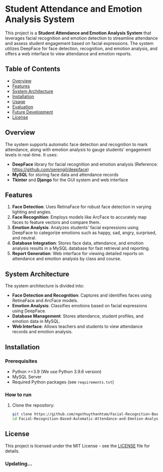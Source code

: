 # Student Attendance and Emotion Analysis System

This project is a **Student Attendance and Emotion Analysis System** that leverages facial recognition and emotion detection to streamline attendance and assess student engagement based on facial expressions. The system utilizes DeepFace for face detection, recognition, and emotion analysis, and offers a web interface to view attendance and emotion reports.

## Table of Contents

- [Overview](#overview)
- [Features](#features)
- [System Architecture](#system-architecture)
- [Installation](#installation)
- [Usage](#usage)
- [Evaluation](#evaluation)
- [Future Development](#future-development)
- [License](#license)

## Overview

The system supports automatic face detection and recognition to mark attendance, along with emotion analysis to gauge students' engagement levels in real-time. It uses:

- **DeepFace** library for facial recognition and emotion analysis (Reference: https://github.com/serengil/deepface)
- **MySQL** for storing face data and attendance records
- **Tkinter** and **Django** for the GUI system and web interface

## Features

1. **Face Detection**: Uses RetinaFace for robust face detection in varying lighting and angles.
2. **Face Recognition**: Employs models like ArcFace to accurately map faces to feature vectors and compare them.
3. **Emotion Analysis**: Analyzes students' facial expressions using DeepFace to categorize emotions such as happy, sad, angry, surprised, and neutral.
4. **Database Integration**: Stores face data, attendance, and emotion analysis results in a MySQL database for fast retrieval and reporting.
5. **Report Generation**: Web interface for viewing detailed reports on attendance and emotion analysis by class and course.

## System Architecture

The system architecture is divided into:

- **Face Detection and Recognition**: Captures and identifies faces using RetinaFace and ArcFace models.
- **Emotion Analysis**: Classifies emotions based on facial expressions using DeepFace.
- **Database Management**: Stores attendance, student profiles, and emotion data in MySQL.
- **Web Interface**: Allows teachers and students to view attendance records and emotion analysis.

## Installation

### Prerequisites

- Python >=3.9 (We use Python 3.9.6 version)
- MySQL Server
- Required Python packages (see `requirements.txt`)

### How to run

1. Clone the repository:
   ```bash
   git clone https://github.com/ngothuythanhtam/Facial-Recognition-Based-Automatic-Attendance-and-Emotion-Analysis-System.git
   cd Facial-Recognition-Based-Automatic-Attendance-and-Emotion-Analysis-System
   ```

## License

This project is licensed under the MIT License - see the [LICENSE](LICENSE) file for details.

### Updating...
